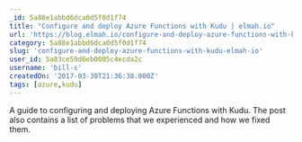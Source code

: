 ```yaml
---
_id: 5a88e1abbd6dca0d5f0d1f74
title: "Configure and deploy Azure Functions with Kudu | elmah.io"
url: 'https://blog.elmah.io/configure-and-deploy-azure-functions-with-kudu/'
category: 5a88e1abbd6dca0d5f0d1f74
slug: 'configure-and-deploy-azure-functions-with-kudu-elmah-io'
user_id: 5a83ce59d6eb0005c4ecda2c
username: 'bill-s'
createdOn: '2017-03-30T21:36:38.000Z'
tags: [azure,kudu]
---
```


A guide to configuring and deploying Azure Functions with Kudu. The post also contains a list of problems that we experienced and how we fixed them.

